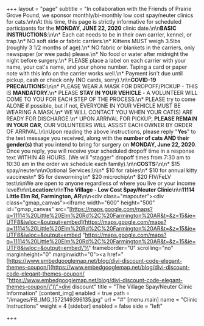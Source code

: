 +++
layout = "page"
subtitle = "In collaboration with the Friends of Prairie Grove Pound, we sponsor monthly/bi-monthly low cost spay/neuter clinics for cats.\n\nAt this time, this page is strictly informative for scheduled participants for the **MONDAY, JUNE 22, 2020** clinic date.\n\n**BASIC INSTRUCTIONS**:\n\n* Each cat needs to be in their own carrier, kennel, or trap.\n* NO soft side or fabric carriers.\n* Kittens MUST weigh 3.5lbs (roughly 3 1/2 months of age).\n* NO fabric or blankets in the carriers, only newspaper (or wee pads) please.\n* No food or water after midnight the night before surgery.\n* PLEASE place a label on each carrier with your name, your cat's name, and your phone number.  Taping a card or paper note with this info on the carrier works well.\n* Payment isn't due until pickup, cash or check only (NO cards, sorry).\n\n**COVID-19 PRECAUTIONS:**\n\n* PLEASE WEAR A MASK FOR DROPOFF/PICKUP - THIS IS **MANDATORY.**\n* PLEASE **STAY IN YOUR VEHICLE** - A VOLUNTEER WILL COME TO YOU FOR EACH STEP OF THE PROCESS.\n* PLEASE try to come ALONE if possible, but if not, EVERYONE IN YOUR VEHICLE MUST BE WEARING A MASK.\n* WE WILL CONTACT YOU WHEN YOUR CAT(S) ARE READY FOR DISCHARGE.\n* UPON ARRIVAL FOR PICKUP, **PLEASE REMAIN IN YOUR CAR**, OUR VOLUNTEERS WILL ASSIST EACH OWNER BY ORDER OF ARRIVAL.\n\nUpon reading the above instructions, please reply \"**Yes**\" to the text message you received, along with the **number of cats AND their gender(s)** that you intend to bring for surgery on **MONDAY, June 22, 2020**.  Once you reply, you will receive your scheduled dropoff time in a response text WITHIN 48 HOURS.  (We will \"stagger\" dropoff times from 7:30 am to 10:30 am in the order we schedule each family).\n\n**COSTS:**\n\n* $15 spay/neuter\n\nOptional Services:\n\n* $10 for rabies\n* $10 for annual kitty vaccines\n* $5 for deworming\n* $20 microchip\n* $20 FIV/FeLV test\n\nWe are open to anyone regardless of where you live or your income level!\n\n**Location:**\n\n**The Village - Low Cost Spay/Neuter Clinic**\n\n**11114 Little Elm Rd, Farmington, AR**\n\n<div class=\"mapouter\"><div class=\"gmap_canvas\"><iframe width=\"600\" height=\"500\" id=\"gmap_canvas\" src=\"[https://maps.google.com/maps?q=11114%20Little%20Elm%20Rd%2C%20Farmington%20AR&t=&z=15&ie=UTF8&iwloc=&output=embed](https://maps.google.com/maps?q=11114%20Little%20Elm%20Rd%2C%20Farmington%20AR&t=&z=15&ie=UTF8&iwloc=&output=embed \"https://maps.google.com/maps?q=11114%20Little%20Elm%20Rd%2C%20Farmington%20AR&t=&z=15&ie=UTF8&iwloc=&output=embed\")\" frameborder=\"0\" scrolling=\"no\" marginheight=\"0\" marginwidth=\"0\"></iframe><a href=\"[https://www.embedgooglemap.net/blog/divi-discount-code-elegant-themes-coupon/](https://www.embedgooglemap.net/blog/divi-discount-code-elegant-themes-coupon/ \"https://www.embedgooglemap.net/blog/divi-discount-code-elegant-themes-coupon/\")\">divi discount</a></div><style>.mapouter{position:relative;text-align:right;height:500px;width:600px;}.gmap_canvas {overflow:hidden;background:none!important;height:500px;width:600px;}</style></div>"
title = "The Village Spay/Neuter Clinic Information"
[content_img]
enabled = true
path = "/images/FB_IMG_1572149396135.jpg"
url = "#"
[menu.main]
name = "Clinic Instructions"
weight = 4
[sidebar]
enabled = false
side = "left"

+++
